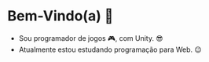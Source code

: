 # Bem-Vindo(a) 🚀
- Sou programador de jogos 🎮, com Unity. 😎
- Atualmente estou estudando programação para Web. 😉

<!--
**marcelocakedev/marcelocakedev** is a ✨ _special_ ✨ repository because its `README.md` (this file) appears on your GitHub profile.

Here are some ideas to get you started:

- 🔭 I’m currently working on ...
- 🌱 I’m currently learning ...
- 👯 I’m looking to collaborate on ...
- 🤔 I’m looking for help with ...
- 💬 Ask me about ...
- 📫 How to reach me: ...
- 😄 Pronouns: ...
- ⚡ Fun fact: ...
-->
